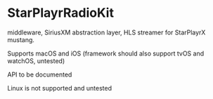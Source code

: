 # StarPlayrRadioKit

middleware, SiriusXM abstraction layer, HLS streamer for StarPlayrX mustang.

Supports macOS and iOS (framework should also support tvOS and watchOS, untested)

API to be documented

Linux is not supported and untested
